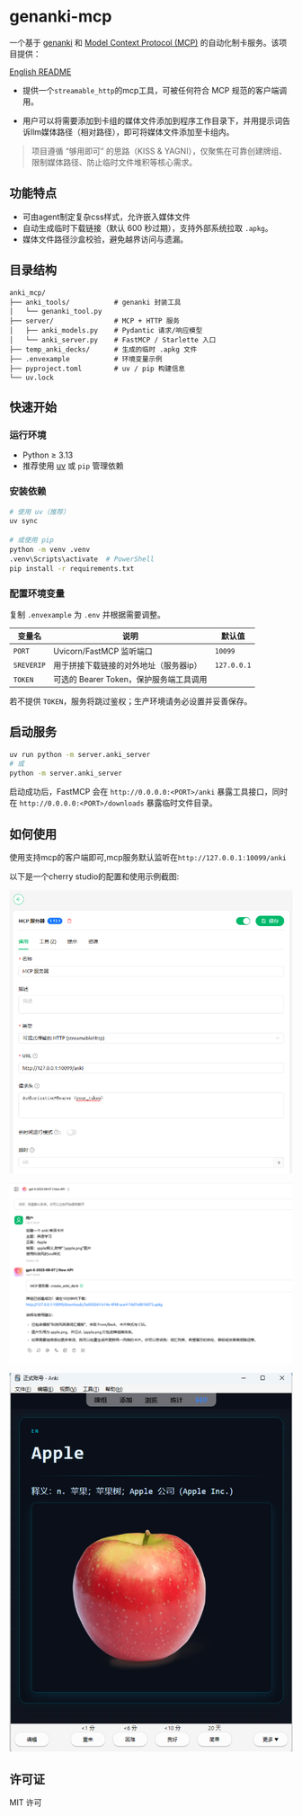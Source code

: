 # genanki-mcp

一个基于 [genanki](https://github.com/kerrickstaley/genanki) 和 [Model Context Protocol (MCP)](https://modelcontextprotocol.io/) 的自动化制卡服务。该项目提供：

[English README](README.md)

- 提供一个`streamable_http`的mcp工具，可被任何符合 MCP 规范的客户端调用。
  
- 用户可以将需要添加到卡组的媒体文件添加到程序工作目录下，并用提示词告诉llm媒体路径（相对路径），即可将媒体文件添加至卡组内。

> 项目遵循 “够用即可” 的思路（KISS & YAGNI），仅聚焦在可靠创建牌组、限制媒体路径、防止临时文件堆积等核心需求。

## 功能特点

- 可由agent制定复杂css样式，允许嵌入媒体文件
- 自动生成临时下载链接（默认 600 秒过期），支持外部系统拉取 `.apkg`。
- 媒体文件路径沙盒校验，避免越界访问与遗漏。

## 目录结构

```
anki_mcp/
├── anki_tools/           # genanki 封装工具
│   └── genanki_tool.py
├── server/               # MCP + HTTP 服务
│   ├── anki_models.py    # Pydantic 请求/响应模型
│   └── anki_server.py    # FastMCP / Starlette 入口
├── temp_anki_decks/      # 生成的临时 .apkg 文件
├── .envexample           # 环境变量示例
├── pyproject.toml        # uv / pip 构建信息
└── uv.lock
```

## 快速开始

### 运行环境

- Python ≥ 3.13
- 推荐使用 [uv](https://github.com/astral-sh/uv) 或 `pip` 管理依赖

### 安装依赖

```bash
# 使用 uv（推荐）
uv sync

# 或使用 pip
python -m venv .venv
.venv\Scripts\activate  # PowerShell
pip install -r requirements.txt
```

### 配置环境变量

复制 `.envexample` 为 `.env` 并根据需要调整。

| 变量名     | 说明                                    | 默认值      |
| ---------- | --------------------------------------- | ----------- |
| `PORT`     | Uvicorn/FastMCP 监听端口                | `10099`     |
| `SREVERIP` | 用于拼接下载链接的对外地址（服务器ip）  | `127.0.0.1` |
| `TOKEN`    | 可选的 Bearer Token，保护服务端工具调用 |             |

若不提供 `TOKEN`，服务将跳过鉴权；生产环境请务必设置并妥善保存。

## 启动服务

```bash
uv run python -m server.anki_server
# 或
python -m server.anki_server
```

启动成功后，FastMCP 会在 `http://0.0.0.0:<PORT>/anki` 暴露工具接口，同时在 `http://0.0.0.0:<PORT>/downloads` 暴露临时文件目录。

## 如何使用

使用支持mcp的客户端即可,mcp服务默认监听在`http://127.0.0.1:10099/anki`

以下是一个cherry studio的配置和使用示例截图:

![alt text](./img/image.png)

![alt text](./img/image-1.png)

![alt text](./img/image-2.png)

## 许可证

MIT 许可
